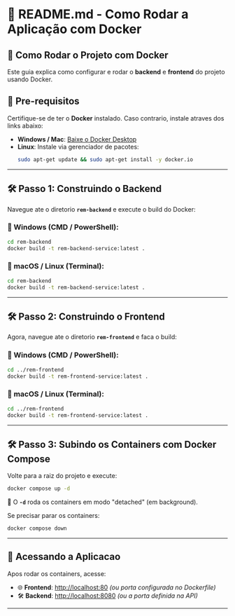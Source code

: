 # 📜 README.md - Como Rodar a Aplicação com Docker

## 🚀 Como Rodar o Projeto com Docker

Este guia explica como configurar e rodar o **backend** e **frontend** do projeto usando Docker.

## 📌 **Pre-requisitos**
Certifique-se de ter o **Docker** instalado. Caso contrario, instale atraves dos links abaixo:

- **Windows / Mac**: [Baixe o Docker Desktop](https://www.docker.com/products/docker-desktop/)
- **Linux**: Instale via gerenciador de pacotes:
  ```sh
  sudo apt-get update && sudo apt-get install -y docker.io
  ```

---

## 🛠️ **Passo 1: Construindo o Backend**
Navegue ate o diretorio **`rem-backend`** e execute o build do Docker:

### 🔹 Windows (CMD / PowerShell):
```sh
cd rem-backend
docker build -t rem-backend-service:latest .
```

### 🔹 macOS / Linux (Terminal):
```sh
cd rem-backend
docker build -t rem-backend-service:latest .
```

---

## 🛠️ **Passo 2: Construindo o Frontend**
Agora, navegue ate o diretorio **`rem-frontend`** e faca o build:

### 🔹 Windows (CMD / PowerShell):
```sh
cd ../rem-frontend
docker build -t rem-frontend-service:latest .
```

### 🔹 macOS / Linux (Terminal):
```sh
cd ../rem-frontend
docker build -t rem-frontend-service:latest .
```

---

## 🛠️ **Passo 3: Subindo os Containers com Docker Compose**
Volte para a raiz do projeto e execute:

```sh
docker compose up -d
```
🔹 O **`-d`** roda os containers em modo "detached" (em background).  

Se precisar parar os containers:  
```sh
docker compose down
```

---

## 🎯 **Acessando a Aplicacao**
Apos rodar os containers, acesse:
- 🌐 **Frontend**: [http://localhost:80](http://localhost:4000) *(ou porta configurada no Dockerfile)*
- 🛠️ **Backend**: [http://localhost:8080](http://localhost:8080) *(ou a porta definida na API)*

---

